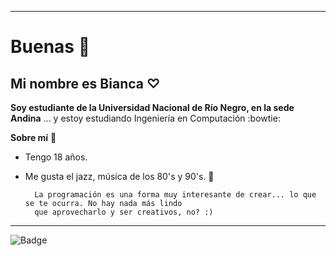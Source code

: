 ***

# Buenas :ghost:

## Mi nombre es Bianca ♡

**Soy estudiante de la Universidad Nacional de Río Negro, en la sede Andina**
... y estoy estudiando Ingeniería en Computación :bowtie:

**Sobre mí** :mate: 

  - Tengo 18 años. 
  - Me gusta el jazz, música de los 80's y 90's. :brown_heart:
     
          La programación es una forma muy interesante de crear... lo que se te ocurra. No hay nada más lindo
          que aprovecharlo y ser creativos, no? :)


***
![Badge](https://bit.ly/icom-badge)
